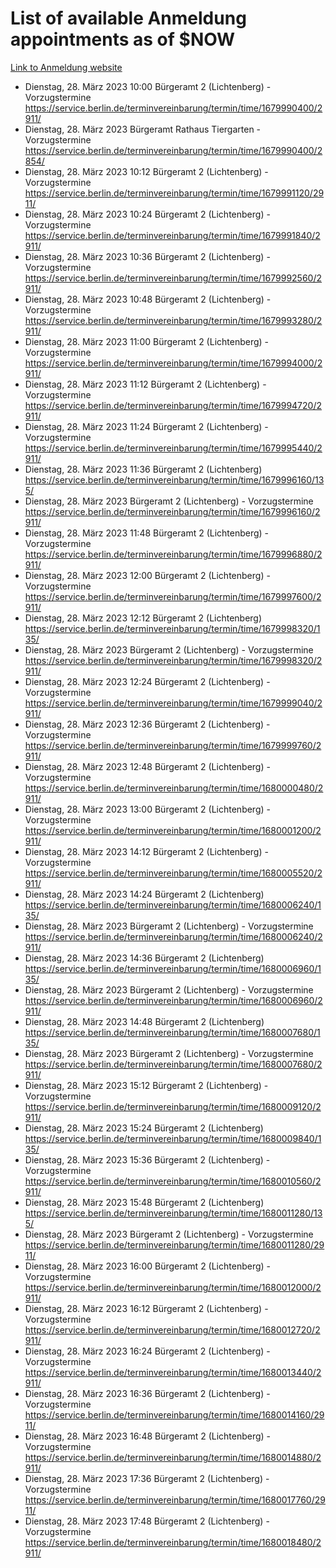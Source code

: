 # List of available Anmeldung appointments as of $NOW
[Link to Anmeldung website](https://service.berlin.de/terminvereinbarung/termin/tag.php?termin=1&anliegen[]=120686&dienstleisterlist=122210,122217,327316,122219,327312,122227,327314,122231,327346,122243,327348,122254,122252,329742,122260,329745,122262,329748,122271,327278,122273,327274,122277,327276,330436,122280,327294,122282,327290,122284,327292,122291,327270,122285,327266,122286,327264,122296,327268,150230,329760,122297,327286,122294,327284,122312,329763,122314,329775,122304,327330,122311,327334,122309,327332,317869,122281,327352,122279,329772,122283,122276,327324,122274,327326,122267,329766,122246,327318,122251,327320,122257,327322,122208,327298,122226,327300&herkunft=http%3A%2F%2Fservice.berlin.de%2Fdienstleistung%2F120686%2F)
- Dienstag, 28. März 2023 10:00 Bürgeramt 2 (Lichtenberg) - Vorzugstermine https://service.berlin.de/terminvereinbarung/termin/time/1679990400/2911/
- Dienstag, 28. März 2023  Bürgeramt Rathaus Tiergarten - Vorzugstermine https://service.berlin.de/terminvereinbarung/termin/time/1679990400/2854/
- Dienstag, 28. März 2023 10:12 Bürgeramt 2 (Lichtenberg) - Vorzugstermine https://service.berlin.de/terminvereinbarung/termin/time/1679991120/2911/
- Dienstag, 28. März 2023 10:24 Bürgeramt 2 (Lichtenberg) - Vorzugstermine https://service.berlin.de/terminvereinbarung/termin/time/1679991840/2911/
- Dienstag, 28. März 2023 10:36 Bürgeramt 2 (Lichtenberg) - Vorzugstermine https://service.berlin.de/terminvereinbarung/termin/time/1679992560/2911/
- Dienstag, 28. März 2023 10:48 Bürgeramt 2 (Lichtenberg) - Vorzugstermine https://service.berlin.de/terminvereinbarung/termin/time/1679993280/2911/
- Dienstag, 28. März 2023 11:00 Bürgeramt 2 (Lichtenberg) - Vorzugstermine https://service.berlin.de/terminvereinbarung/termin/time/1679994000/2911/
- Dienstag, 28. März 2023 11:12 Bürgeramt 2 (Lichtenberg) - Vorzugstermine https://service.berlin.de/terminvereinbarung/termin/time/1679994720/2911/
- Dienstag, 28. März 2023 11:24 Bürgeramt 2 (Lichtenberg) - Vorzugstermine https://service.berlin.de/terminvereinbarung/termin/time/1679995440/2911/
- Dienstag, 28. März 2023 11:36 Bürgeramt 2 (Lichtenberg) https://service.berlin.de/terminvereinbarung/termin/time/1679996160/135/
- Dienstag, 28. März 2023  Bürgeramt 2 (Lichtenberg) - Vorzugstermine https://service.berlin.de/terminvereinbarung/termin/time/1679996160/2911/
- Dienstag, 28. März 2023 11:48 Bürgeramt 2 (Lichtenberg) - Vorzugstermine https://service.berlin.de/terminvereinbarung/termin/time/1679996880/2911/
- Dienstag, 28. März 2023 12:00 Bürgeramt 2 (Lichtenberg) - Vorzugstermine https://service.berlin.de/terminvereinbarung/termin/time/1679997600/2911/
- Dienstag, 28. März 2023 12:12 Bürgeramt 2 (Lichtenberg) https://service.berlin.de/terminvereinbarung/termin/time/1679998320/135/
- Dienstag, 28. März 2023  Bürgeramt 2 (Lichtenberg) - Vorzugstermine https://service.berlin.de/terminvereinbarung/termin/time/1679998320/2911/
- Dienstag, 28. März 2023 12:24 Bürgeramt 2 (Lichtenberg) - Vorzugstermine https://service.berlin.de/terminvereinbarung/termin/time/1679999040/2911/
- Dienstag, 28. März 2023 12:36 Bürgeramt 2 (Lichtenberg) - Vorzugstermine https://service.berlin.de/terminvereinbarung/termin/time/1679999760/2911/
- Dienstag, 28. März 2023 12:48 Bürgeramt 2 (Lichtenberg) - Vorzugstermine https://service.berlin.de/terminvereinbarung/termin/time/1680000480/2911/
- Dienstag, 28. März 2023 13:00 Bürgeramt 2 (Lichtenberg) - Vorzugstermine https://service.berlin.de/terminvereinbarung/termin/time/1680001200/2911/
- Dienstag, 28. März 2023 14:12 Bürgeramt 2 (Lichtenberg) - Vorzugstermine https://service.berlin.de/terminvereinbarung/termin/time/1680005520/2911/
- Dienstag, 28. März 2023 14:24 Bürgeramt 2 (Lichtenberg) https://service.berlin.de/terminvereinbarung/termin/time/1680006240/135/
- Dienstag, 28. März 2023  Bürgeramt 2 (Lichtenberg) - Vorzugstermine https://service.berlin.de/terminvereinbarung/termin/time/1680006240/2911/
- Dienstag, 28. März 2023 14:36 Bürgeramt 2 (Lichtenberg) https://service.berlin.de/terminvereinbarung/termin/time/1680006960/135/
- Dienstag, 28. März 2023  Bürgeramt 2 (Lichtenberg) - Vorzugstermine https://service.berlin.de/terminvereinbarung/termin/time/1680006960/2911/
- Dienstag, 28. März 2023 14:48 Bürgeramt 2 (Lichtenberg) https://service.berlin.de/terminvereinbarung/termin/time/1680007680/135/
- Dienstag, 28. März 2023  Bürgeramt 2 (Lichtenberg) - Vorzugstermine https://service.berlin.de/terminvereinbarung/termin/time/1680007680/2911/
- Dienstag, 28. März 2023 15:12 Bürgeramt 2 (Lichtenberg) - Vorzugstermine https://service.berlin.de/terminvereinbarung/termin/time/1680009120/2911/
- Dienstag, 28. März 2023 15:24 Bürgeramt 2 (Lichtenberg) https://service.berlin.de/terminvereinbarung/termin/time/1680009840/135/
- Dienstag, 28. März 2023 15:36 Bürgeramt 2 (Lichtenberg) - Vorzugstermine https://service.berlin.de/terminvereinbarung/termin/time/1680010560/2911/
- Dienstag, 28. März 2023 15:48 Bürgeramt 2 (Lichtenberg) https://service.berlin.de/terminvereinbarung/termin/time/1680011280/135/
- Dienstag, 28. März 2023  Bürgeramt 2 (Lichtenberg) - Vorzugstermine https://service.berlin.de/terminvereinbarung/termin/time/1680011280/2911/
- Dienstag, 28. März 2023 16:00 Bürgeramt 2 (Lichtenberg) - Vorzugstermine https://service.berlin.de/terminvereinbarung/termin/time/1680012000/2911/
- Dienstag, 28. März 2023 16:12 Bürgeramt 2 (Lichtenberg) - Vorzugstermine https://service.berlin.de/terminvereinbarung/termin/time/1680012720/2911/
- Dienstag, 28. März 2023 16:24 Bürgeramt 2 (Lichtenberg) - Vorzugstermine https://service.berlin.de/terminvereinbarung/termin/time/1680013440/2911/
- Dienstag, 28. März 2023 16:36 Bürgeramt 2 (Lichtenberg) - Vorzugstermine https://service.berlin.de/terminvereinbarung/termin/time/1680014160/2911/
- Dienstag, 28. März 2023 16:48 Bürgeramt 2 (Lichtenberg) - Vorzugstermine https://service.berlin.de/terminvereinbarung/termin/time/1680014880/2911/
- Dienstag, 28. März 2023 17:36 Bürgeramt 2 (Lichtenberg) - Vorzugstermine https://service.berlin.de/terminvereinbarung/termin/time/1680017760/2911/
- Dienstag, 28. März 2023 17:48 Bürgeramt 2 (Lichtenberg) - Vorzugstermine https://service.berlin.de/terminvereinbarung/termin/time/1680018480/2911/
